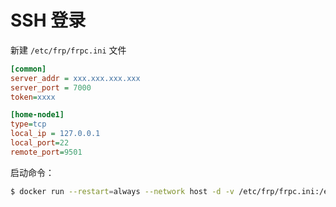 # SSH 登录

新建 `/etc/frp/frpc.ini` 文件

```ini
[common]
server_addr = xxx.xxx.xxx.xxx
server_port = 7000
token=xxxx

[home-node1]
type=tcp
local_ip = 127.0.0.1
local_port=22
remote_port=9501
```
启动命令：

```bash
$ docker run --restart=always --network host -d -v /etc/frp/frpc.ini:/etc/frp/frpc.ini --name frpc snowdreamtech/frpc
```